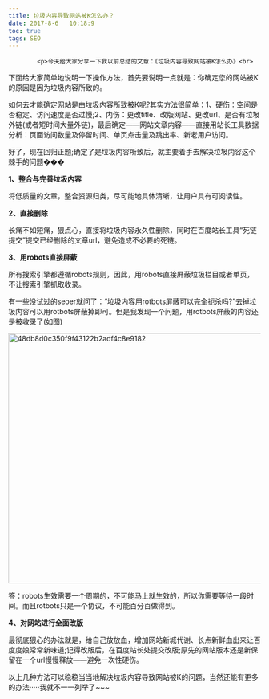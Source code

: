 ```yaml
---
title: 垃圾内容导致网站被K怎么办？
date: 2017-8-6   10:18:9
toc: true
tags: SEO
---
```


			<p>今天给大家分享一下我以前总结的文章：《垃圾内容导致网站被K怎么办》<br>
下面给大家简单地说明一下操作方法，首先要说明一点就是：你确定您的网站被K的原因是因为垃圾内容所致的。</p>
<p>如何去才能确定网站是由垃圾内容所致被K呢?其实方法很简单：1、硬伤：空间是否稳定、访问速度是否过慢;2、内伤：更改title、改版网站、更改url、是否有垃圾外链(或者短时间大量外链)，最后确定——网站文章内容——直接用站长工具数据分析：页面访问数量及停留时间、单页点击量及跳出率、新老用户访问。</p>
<p>好了，现在回归正题;确定了是垃圾内容所致后，就主要着手去解决垃圾内容这个棘手的问题���</p>
<p><strong>1、整合与完善垃圾内容</strong></p>
<p>将低质量的文章，整合资源归类，尽可能地具体清晰，让用户具有可阅读性。</p>
<p><strong>2、直接删除</strong></p>
<p>长痛不如短痛，狠点心，直接将垃圾内容永久性删除，同时在百度站长工具“死链提交”提交已经删除的文章url，避免造成不必要的死链。</p>
<p><strong>3、用robots直接屏蔽</strong></p>
<p>所有搜索引擎都遵循robots规则，因此，用robots直接屏蔽垃圾栏目或者单页，不让搜索引擎抓取收录。</p>
<p>有一些没试过的seoer就问了：“垃圾内容用rotbots屏蔽可以完全扼杀吗?”去掉垃圾内容可以用rotbots屏蔽掉即可。但是我发现一个问题，用rotbots屏蔽的内容还是被收录了(如图)</p>
<div><a href="http://www.webqianduan.cn/wp-content/uploads/2014/06/48db8d0c350f9f43122b2adf4c8e9182.jpg"><img class="alignnone size-full wp-image-284" alt="48db8d0c350f9f43122b2adf4c8e9182" src="http://www.webqianduan.cn/wp-content/uploads/2014/06/48db8d0c350f9f43122b2adf4c8e9182.jpg" width="690" height="498"></a></div>
<p>答：robots生效需要一个周期的，不可能马上就生效的，所以你需要等待一段时间。而且rotbots只是一个协议，不可能百分百做得到。</p>
<p><strong>4、对网站进行全面改版</strong></p>
<p>最彻底狠心的办法就是，给自己放放血，增加网站新城代谢、长点新鲜血出来让百度度娘常常新味道;记得改版后，在百度站长处提交改版;原先的网站版本还是新保留在一个url慢慢释放——避免一次性硬伤。</p>
<p>以上几种方法可以稳稳当当地解决垃圾内容导致网站被K的问题，当然还能有更多的办法·····我就不一一列举了~~~</p>
		